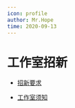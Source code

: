 ```yaml
---
icon: profile
author: Mr.Hope
time: 2020-09-13
---
```


# 工作室招新

- [招新要求](need.md)

- [工作室须知](notice.md)
